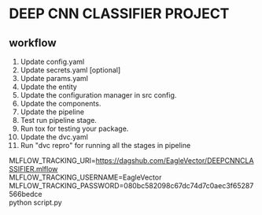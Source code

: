 # DEEP CNN CLASSIFIER PROJECT

## workflow

1. Update config.yaml
2. Update secrets.yaml [optional]
3. Update params.yaml
4. Update the entity
5. Update the configuration manager in src config.
6. Update the components.
7. Update the pipeline
8. Test run pipeline stage.
9. Run tox for testing your package.
10. Update the dvc.yaml
11. Run "dvc repro" for running all the stages in pipeline

MLFLOW_TRACKING_URI=https://dagshub.com/EagleVector/DEEPCNNCLASSIFIER.mlflow \
MLFLOW_TRACKING_USERNAME=EagleVector \
MLFLOW_TRACKING_PASSWORD=080bc582098c67dc74d7c0aec3f65287566bedce \
python script.py